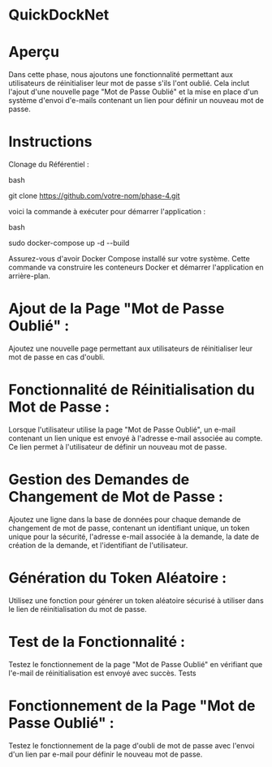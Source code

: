 # QuickDockNet

# Aperçu
Dans cette phase, nous ajoutons une fonctionnalité permettant aux utilisateurs de réinitialiser leur mot de passe s'ils l'ont oublié. Cela inclut l'ajout d'une nouvelle page "Mot de Passe Oublié" et la mise en place d'un système d'envoi d'e-mails contenant un lien pour définir un nouveau mot de passe.

# Instructions
Clonage du Référentiel :

bash

git clone https://github.com/votre-nom/phase-4.git

voici la commande à exécuter pour démarrer l'application :

bash

sudo docker-compose up -d --build

Assurez-vous d'avoir Docker Compose installé sur votre système. Cette commande va construire les conteneurs Docker et démarrer l'application en arrière-plan.

# Ajout de la Page "Mot de Passe Oublié" :

Ajoutez une nouvelle page permettant aux utilisateurs de réinitialiser leur mot de passe en cas d'oubli.
# Fonctionnalité de Réinitialisation du Mot de Passe :

Lorsque l'utilisateur utilise la page "Mot de Passe Oublié", un e-mail contenant un lien unique est envoyé à l'adresse e-mail associée au compte. Ce lien permet à l'utilisateur de définir un nouveau mot de passe.
# Gestion des Demandes de Changement de Mot de Passe :

Ajoutez une ligne dans la base de données pour chaque demande de changement de mot de passe, contenant un identifiant unique, un token unique pour la sécurité, l'adresse e-mail associée à la demande, la date de création de la demande, et l'identifiant de l'utilisateur.
# Génération du Token Aléatoire :

Utilisez une fonction pour générer un token aléatoire sécurisé à utiliser dans le lien de réinitialisation du mot de passe.
# Test de la Fonctionnalité :

Testez le fonctionnement de la page "Mot de Passe Oublié" en vérifiant que l'e-mail de réinitialisation est envoyé avec succès.
Tests
# Fonctionnement de la Page "Mot de Passe Oublié" :
Testez le fonctionnement de la page d'oubli de mot de passe avec l'envoi d'un lien par e-mail pour définir le nouveau mot de passe.
